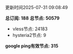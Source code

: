 更新时间2025-07-31 09:08:49

**总订阅: 188**
**总节点: 50579**
- vless节点: 24183
- hysteria2节点: 9

**google ping有效节点: 315**
